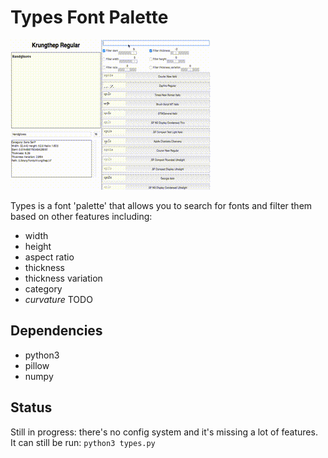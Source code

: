# Types Font Palette
![Types Demo](types-demo.gif)

Types is a font 'palette' that allows you to search for fonts and filter them based on other features including:
* width
* height
* aspect ratio
* thickness
* thickness variation
* category
* *curvature* TODO
## Dependencies
* python3
* pillow
* numpy
## Status
Still in progress: there's no config system and it's missing a lot of features. It can still be run: `python3 types.py`

